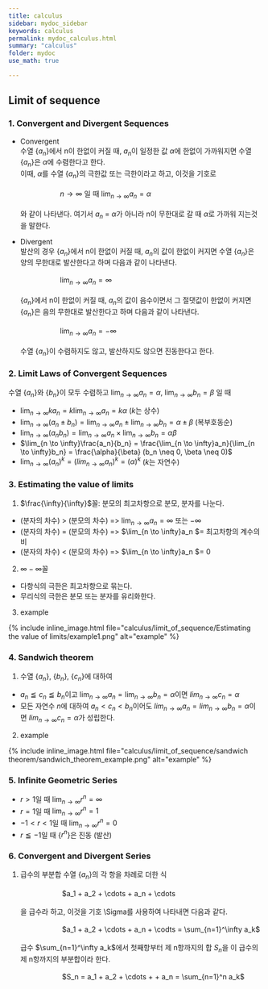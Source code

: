 ```yaml
---
title: calculus
sidebar: mydoc_sidebar
keywords: calculus
permalink: mydoc_calculus.html
summary: "calculus"
folder: mydoc
use_math: true

---
```


## Limit of sequence

### 1. Convergent and Divergent Sequences

* Convergent <br>
수열 {$a_n$}에서 n이 한없이 커질 때, $a_n$이 일정한 값 $\alpha$에 한없이 가까워지면 수열 {$a_n$}은 $\alpha$에 수렴한다고 한다. <br>이때, $\alpha$를 수열 {$a_n$}의 극한값 또는 극한이라고 하고, 이것을 기호로
<br><br>
&nbsp;&nbsp;&nbsp;&nbsp;&nbsp;&nbsp;&nbsp;&nbsp;&nbsp;&nbsp;&nbsp;&nbsp;&nbsp;&nbsp;&nbsp;&nbsp;&nbsp;&nbsp;&nbsp;&nbsp;${n \to \infty}$ 일 때 $\lim_{n \to \infty}a_n = \alpha$
<br><br>
와 같이 나타낸다. 여기서 $a_n$ = $\alpha$가 아니라 n이 무한대로 갈 때 $\alpha$로 가까워 지는것을 말한다.

* Divergent <br>
발산의 경우 {$a_n$}에서 n이 한없이 커질 때, $a_n$의 값이 한없이 커지면 수열 {$a_n$}은 양의 무한대로 발산한다고 하며 다음과 같이 나타낸다.
<br><br>
&nbsp;&nbsp;&nbsp;&nbsp;&nbsp;&nbsp;&nbsp;&nbsp;&nbsp;&nbsp;&nbsp;&nbsp;&nbsp;&nbsp;&nbsp;&nbsp;&nbsp;&nbsp;&nbsp;&nbsp;$\lim_{n \to \infty}a_n = \infty$
<br><br>
{$a_n$}에서 n이 한없이 커질 때, $a_n$의 값이 음수이면서 그 절댓값이 한없이 커지면 {$a_n$}은 음의 무한대로 발산한다고 하며 다음과 같이 나타낸다.
<br><br>
&nbsp;&nbsp;&nbsp;&nbsp;&nbsp;&nbsp;&nbsp;&nbsp;&nbsp;&nbsp;&nbsp;&nbsp;&nbsp;&nbsp;&nbsp;&nbsp;&nbsp;&nbsp;&nbsp;&nbsp;$\lim_{n \to \infty}a_n = -\infty$
<br><br>
수열 {$a_n$}이 수렴하지도 않고, 발산하지도 않으면 진동한다고 한다.

### 2. Limit Laws of Convergent Sequences

수열 {$a_n$}와 {$b_n$}이 모두 수렴하고 $\lim_{n \to \infty}a_n = \alpha$, $\lim_{n \to \infty}b_n = \beta$ 일 때 <br>
* $\lim_{n \to \infty}ka_n = k\lim_{n \to \infty}a_n = k\alpha$ ($k$는 상수)
* $\lim_{n \to \infty}(a_n \pm b_n) = \lim_{n \to \infty}a_n \pm \lim_{n \to \infty}b_n = \alpha \pm \beta$ (복부호동순)
* $\lim_{n \to \infty}(a_n b_n) = \lim_{n \to \infty}a_n \times \lim_{n \to \infty}b_n = \alpha\beta$
* $\lim_{n \to \infty}\frac{a_n}{b_n} = \frac{\lim_{n \to \infty}a_n}{\lim_{n \to \infty}b_n} = \frac{\alpha}{\beta} (b_n \neq 0, \beta \neq 0)$
* $\lim_{n \to \infty}(a_n)^k = (lim_{n \to \infty}a_n)^k = (\alpha)^k$ ($k$는 자연수)


### 3. Estimating the value of limits

1) $\frac{\infty}{\infty}$꼴: 분모의 최고차항으로 분모, 분자를 나눈다. <br>
* (분자의 차수) > (분모의 차수) => $\lim_{n \to \infty}a_n = \infty$ 또는 $-\infty$
* (분자의 차수) = (분모의 차수) => $\lim_{n \to \infty}a_n $= 최고차항의 계수의 비
* (분자의 차수) < (분모의 차수) => $\lim_{n \to \infty}a_n $= 0

2) $\infty - \infty$꼴
* 다항식의 극한은 최고차항으로 묶는다.
* 무리식의 극한은 분모 또는 분자를 유리화한다.

3) example

{% include inline_image.html file="calculus/limit_of_sequence/Estimating the value of limits/example1.png" alt="example" %}

### 4. Sandwich theorem

1) 수열 {$a_n$}, {$b_n$}, {$c_n$}에 대하여
* $a_n \leqq c_n \leqq b_n$이고 $\lim_{n \to \infty}a_n = \lim_{n \to \infty}b_n = \alpha$이면 $lim_{n \to \infty}c_n = \alpha$
* 모든 자연수 $n$에 대하여 $a_n < c_n < b_n$이어도 $lim_{n \to \infty}a_n = lim_{n \to \infty}b_n = \alpha$이면 $lim_{n \to \infty}c_n = \alpha$가 성립한다.

2) example

{% include inline_image.html file="calculus/limit_of_sequence/sandwich theorem/sandwich_theorem_example.png" alt="example" %}

### 5. Infinite Geometric Series

* $r > 1$일 때 $\lim_{n \to \infty}r^n = \infty$
* $r = 1$일 때 $\lim_{n \to \infty}r^n = 1$
* $-1 < r < 1$일 때 $\lim_{n \to \infty}r^n = 0$
* $r \leqq -1$일 때 {$r^n$}은 진동 (발산)

### 6. Convergent and Divergent Series

1) 급수의 부분합
수열 {$a_n$}의 각 항을 차례로 더한 식
<br><br>
&nbsp;&nbsp;&nbsp;&nbsp;&nbsp;&nbsp;&nbsp;&nbsp;&nbsp;&nbsp;&nbsp;&nbsp;&nbsp;&nbsp;&nbsp;&nbsp;&nbsp;&nbsp;&nbsp;&nbsp;
$a_1 + a_2 + \cdots + a_n + \cdots<br><br>
을 급수라 하고, 이것을 기호 \Sigma를 사용하여 나타내면 다음과 같다.
<br><br>
&nbsp;&nbsp;&nbsp;&nbsp;&nbsp;&nbsp;&nbsp;&nbsp;&nbsp;&nbsp;&nbsp;&nbsp;&nbsp;&nbsp;&nbsp;&nbsp;&nbsp;&nbsp;&nbsp;&nbsp;
$a_1 + a_2 + \cdots + a_n + \codts = \sum_{n=1}^\infty a_k$
<br><br>
급수 $\sum_{n=1}^\infty a_k$에서 첫째항부터 제 n항까지의 합 $S_n$을 이 급수의 제 n항까지의 부분합이라 한다.
<br><br>
&nbsp;&nbsp;&nbsp;&nbsp;&nbsp;&nbsp;&nbsp;&nbsp;&nbsp;&nbsp;&nbsp;&nbsp;&nbsp;&nbsp;&nbsp;&nbsp;&nbsp;&nbsp;&nbsp;&nbsp;
$S_n = a_1 + a_2 + \cdots + + a_n = \sum_{n=1}^n a_k$